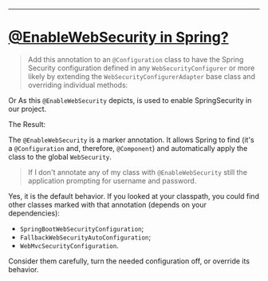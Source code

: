 
---
# [@EnableWebSecurity in Spring?](https://stackoverflow.com/questions/44671457/what-is-the-use-of-enablewebsecurity-in-spring)


> Add this annotation to an `@Configuration` class to have the Spring Security configuration defined in any `WebSecurityConfigurer` or more likely by extending the `WebSecurityConfigurerAdapter` base class and overriding individual methods:

Or As this `@EnableWebSecurity` depicts, is used to enable SpringSecurity in our project.



The Result:

The `@EnableWebSecurity` is a marker annotation. It allows Spring to find (it's a `@Configuration` and, therefore, `@Component`) and automatically apply the class to the global `WebSecurity`.

> If I don't annotate any of my class with `@EnableWebSecurity` still the application prompting for username and password.

Yes, it is the default behavior. If you looked at your classpath, you could find other classes marked with that annotation (depends on your dependencies):

- `SpringBootWebSecurityConfiguration`;
- `FallbackWebSecurityAutoConfiguration`;
- `WebMvcSecurityConfiguration`.

Consider them carefully, turn the needed configuration off, or override its behavior.